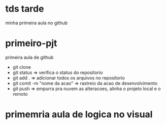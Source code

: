 # tds tarde 
minha primeira aula no github




# primeiro-pjt
primeira aula de github
- git clone <caminho do repositorio>
- git status => verifica o status do repositorio
- git add . => adicionar todos os arquivos no repositorio 
- git comit -m "nome da acao" => rastreio da acao de desenvolvimento 
- git push => empurra pra nuvem as alteracoes, alinha o projeto local e o remoto
# primemria aula de logica no visual 

